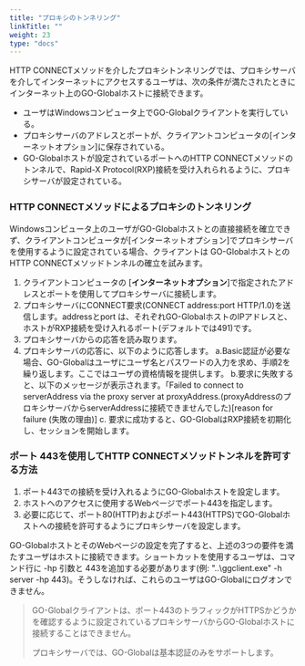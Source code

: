 ```yaml
---
title: "プロキシのトンネリング"
linkTitle: ""
weight: 23
type: "docs"
---
```

HTTP CONNECTメソッドを介したプロキシトンネリングでは、プロキシサーバを介してインターネットにアクセスするユーザは、次の条件が満たされたときにインターネット上のGO-Globalホストに接続できます。

* ユーザはWindowsコンピュータ上でGO-Globalクライアントを実行している。
* プロキシサーバのアドレスとポートが、クライアントコンピュータの[インターネットオプション]に保存されている。
* GO-Globalホストが設定されているポートへのHTTP CONNECTメソッドのトンネルで、Rapid-X Protocol(RXP)接続を受け入れられるように、プロキシサーバが設定されている。

### HTTP CONNECTメソッドによるプロキシのトンネリング

Windowsコンピュータ上のユーザがGO-Globalホストとの直接接続を確立できず、クライアントコンピュータが[インターネットオプション]でプロキシサーバを使用するように設定されている場合、クライアントは GO-GlobalホストとのHTTP CONNECTメソッドトンネルの確立を試みます。

1. クライアントコンピュータの [**インターネットオプション**]で指定されたアドレスとポートを使用してプロキシサーバに接続します。
2. プロキシサーバにCONNECT要求(CONNECT address:port HTTP/1.0)を送信します。addressとport は、それぞれGO-GlobalホストのIPアドレスと、ホストがRXP接続を受け入れるポート(デフォルトでは491)です。
3. プロキシサーバからの応答を読み取ります。
4. プロキシサーバの応答に、以下のように応答します。 a.Basic認証が必要な場合、GO-Globalはユーザにユーザ名とパスワードの入力を求め、手順2を繰り返します。ここではユーザの資格情報を提供します。 b.要求に失敗すると、以下のメッセージが表示されます。「Failed to connect to serverAddress via the proxy server at proxyAddress.(proxyAddressのプロキシサーバからserverAddressに接続できませんでした)[reason for failure (失敗の理由)] c. 要求に成功すると、GO-GlobalはRXP接続を初期化し、セッションを開始します。

### ポート 443を使用してHTTP CONNECTメソッドトンネルを許可する方法

1. ポート443での接続を受け入れるようにGO-Globalホストを設定します。
2. ホストへのアクセスに使用するWebページでポート443を指定します。
3. 必要に応じて、ポート80(HTTP)およびポート443(HTTPS)でGO-Globalホストへの接続を許可するようにプロキシサーバを設定します。

GO-GlobalホストとそのWebページの設定を完了すると、上述の3つの要件を満たすユーザはホストに接続できます。ショートカットを使用するユーザは、コマンド行に -hp 引数と 443を追加する必要があります(例: "..\ggclient.exe" -h server -hp 443)。そうしなければ、これらのユーザはGO-Globalにログオンできません。

>GO-Globalクライアントは、ポート443のトラフィックがHTTPSかどうかを確認するように設定されているプロキシサーバからGO-Globalホストに接続することはできません。
>
>プロキシサーバでは、GO-Globalは基本認証のみをサポートします。